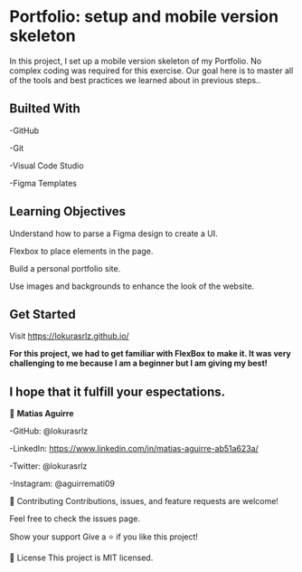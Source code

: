 # Portfolio: setup and mobile version skeleton

In this project, I set up a mobile version skeleton of my Portfolio. No complex coding was required for this exercise. Our goal here is to master all of the tools and best practices we learned about in previous steps..



## Builted With

-GitHub

-Git

-Visual Code Studio

-Figma Templates





## Learning Objectives

Understand how to parse a Figma design to create a UI.


Flexbox to place elements in the page.


Build a personal portfolio site.


Use images and backgrounds to enhance the look of the website.



## Get Started


Visit https://lokurasrlz.github.io/ 


**For this project, we had to get familiar with FlexBox to make it. It was very challenging to me because I am a beginner but I am giving my best!** 





## I hope that it fulfill your espectations.





👤 **Matias Aguirre**

-GitHub: @lokurasrlz

-LinkedIn: https://www.linkedin.com/in/matias-aguirre-ab51a623a/

-Twitter: @lokurasrlz

-Instagram: @aguirremati09



🤝 Contributing
Contributions, issues, and feature requests are welcome!

Feel free to check the issues page.

Show your support
Give a ⭐️ if you like this project!


📝 License
This project is MIT licensed.
